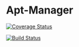 # Apt-Manager
[![Coverage Status](https://coveralls.io/repos/greygatch/apt-manager/badge.svg)](https://coveralls.io/r/greygatch/apt-manager)

[![Build Status](https://travis-ci.org/greygatch/apt-manager.svg?branch=master)](https://travis-ci.org/greygatch/apt-manager)
